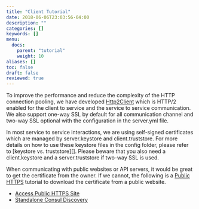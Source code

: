 ```yaml
---
title: "Client Tutorial"
date: 2018-06-06T23:03:56-04:00
description: ""
categories: []
keywords: []
menu:
  docs:
    parent: "tutorial"
    weight: 10
aliases: []
toc: false
draft: false
reviewed: true
---
```


To improve the performance and reduce the complexity of the HTTP connection pooling, we have developed [Http2Client][] which is HTTP/2 enabled for the client to service and the service to service communication. We also support one-way SSL by default for all communication channel and two-way SSL optional with the configuration in the server.yml file.

In most service to service interactions, we are using self-signed certificates which are managed by server.keystore and client.truststore. For more details on how to use these keystore files in the config folder, please refer to [keystore vs. truststore][]. Please beware that you also need a client.keystore and a server.truststore if two-way SSL is used. 

When communicating with public websites or API servers, it would be great to get the certificate from the owner. If we cannot, the following is a [Public HTTPS][] tutorial to download the certificate from a public website. 

- [Access Public HTTPS Site](/tutorial/client/public-https/)
- [Standalone Consul Discovery](/tutorial/client/consul-discovery/)


[keystore vs truststore]: /tutorial/security/keystore-truststore/
[Public HTTPS]: /tutorial/client/public-https/
[Http2Client]: /concern/client/